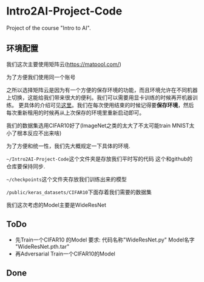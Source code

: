 # Intro2AI-Project-Code
Project of the course "Intro to AI".




## 环境配置

我们这次主要使用矩阵云(https://matpool.com/)

为了方便我们使用同一个账号

之所以选择矩阵云是因为有一个方便的保存环境的功能，而且环境允许在不同机器上切换，这能给我们带来很大的便利。我们可以需要用显卡训练的时候再开机器训练。 更具体的介绍可见[这里](https://matpool.com/supports/snapshot)。我们在每次使用结束的时候记得要**保存环境**，然后每次重新租用的时候再从上次保存的环境里重新启动即可。



我们的数据集选用CIFAR10好了(ImageNet之类的太大了不太可能train MNIST太小了根本反应不出来啥)



为了方便和统一性，我们先大概规定一下具体的环境.

 `~/Intro2AI-Project-Code`这个文件夹是存放我们平时写的代码 这个和github的仓库要保持同步.

`~/checkpoints`这个文件夹存放我们训练出来的模型

`/public/keras_datasets/CIFAR10`下面存着我们需要的数据集

我们这次考虑的Model主要是WideResNet 

## ToDo

- 先Train一个CIFAR10 的Model 要求: 代码名称"WideResNet.py" Model名字 "WideResNet.pth.tar"
- 再Adversarial Train一个CIFAR10的Model 



## Done

